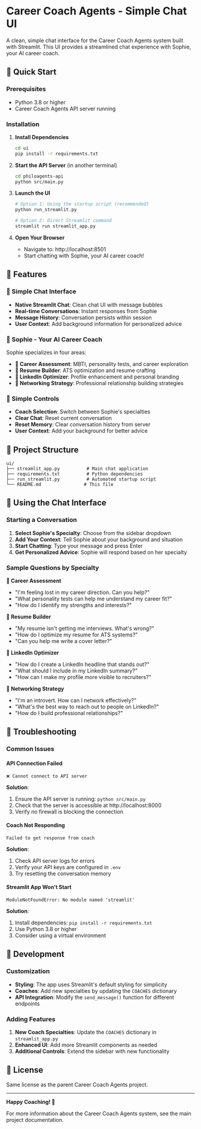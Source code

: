 # Career Coach Agents - Simple Chat UI

A clean, simple chat interface for the Career Coach Agents system built with Streamlit. This UI provides a streamlined chat experience with Sophie, your AI career coach.

## 🚀 Quick Start

### Prerequisites
- Python 3.8 or higher
- Career Coach Agents API server running

### Installation

1. **Install Dependencies**
   ```bash
   cd ui
   pip install -r requirements.txt
   ```

2. **Start the API Server** (in another terminal)
   ```bash
   cd philoagents-api
   python src/main.py
   ```

3. **Launch the UI**
   ```bash
   # Option 1: Using the startup script (recommended)
   python run_streamlit.py
   
   # Option 2: Direct Streamlit command
   streamlit run streamlit_app.py
   ```

4. **Open Your Browser**
   - Navigate to: http://localhost:8501
   - Start chatting with Sophie, your AI career coach!

## 🎯 Features

### 💬 Simple Chat Interface
- **Native Streamlit Chat**: Clean chat UI with message bubbles
- **Real-time Conversations**: Instant responses from Sophie
- **Message History**: Conversation persists within session
- **User Context**: Add background information for personalized advice

### 👥 Sophie - Your AI Career Coach
Sophie specializes in four areas:
- **🎯 Career Assessment**: MBTI, personality tests, and career exploration
- **📄 Resume Builder**: ATS optimization and resume crafting  
- **💼 LinkedIn Optimizer**: Profile enhancement and personal branding
- **🤝 Networking Strategy**: Professional relationship building strategies

### 🔧 Simple Controls
- **Coach Selection**: Switch between Sophie's specialties
- **Clear Chat**: Reset current conversation
- **Reset Memory**: Clear conversation history from server
- **User Context**: Add your background for better advice

## 📁 Project Structure

```
ui/
├── streamlit_app.py          # Main chat application
├── requirements.txt          # Python dependencies  
├── run_streamlit.py          # Automated startup script
└── README.md                # This file
```

## 💬 Using the Chat Interface

### Starting a Conversation

1. **Select Sophie's Specialty**: Choose from the sidebar dropdown
2. **Add Your Context**: Tell Sophie about your background and situation
3. **Start Chatting**: Type your message and press Enter
4. **Get Personalized Advice**: Sophie will respond based on her specialty

### Sample Questions by Specialty

**🎯 Career Assessment**
- "I'm feeling lost in my career direction. Can you help?"
- "What personality tests can help me understand my career fit?"
- "How do I identify my strengths and interests?"

**📄 Resume Builder**
- "My resume isn't getting me interviews. What's wrong?"
- "How do I optimize my resume for ATS systems?"
- "Can you help me write a cover letter?"

**💼 LinkedIn Optimizer**
- "How do I create a LinkedIn headline that stands out?"
- "What should I include in my LinkedIn summary?"
- "How can I make my profile more visible to recruiters?"

**🤝 Networking Strategy**
- "I'm an introvert. How can I network effectively?"
- "What's the best way to reach out to people on LinkedIn?"
- "How do I build professional relationships?"

## 🔧 Troubleshooting

### Common Issues

#### API Connection Failed
```
❌ Cannot connect to API server
```
**Solution**:
1. Ensure the API server is running: `python src/main.py`
2. Check that the server is accessible at http://localhost:8000
3. Verify no firewall is blocking the connection

#### Coach Not Responding
```
Failed to get response from coach
```
**Solution**:
1. Check API server logs for errors
2. Verify your API keys are configured in `.env`
3. Try resetting the conversation memory

#### Streamlit App Won't Start
```
ModuleNotFoundError: No module named 'streamlit'
```
**Solution**:
1. Install dependencies: `pip install -r requirements.txt`
2. Use Python 3.8 or higher
3. Consider using a virtual environment

## 🚀 Development

### Customization

- **Styling**: The app uses Streamlit's default styling for simplicity
- **Coaches**: Add new specialties by updating the `COACHES` dictionary
- **API Integration**: Modify the `send_message()` function for different endpoints

### Adding Features

1. **New Coach Specialties**: Update the `COACHES` dictionary in `streamlit_app.py`
2. **Enhanced UI**: Add more Streamlit components as needed
3. **Additional Controls**: Extend the sidebar with new functionality

## 📄 License

Same license as the parent Career Coach Agents project.

---

**Happy Coaching! 🎯**

For more information about the Career Coach Agents system, see the main project documentation.
